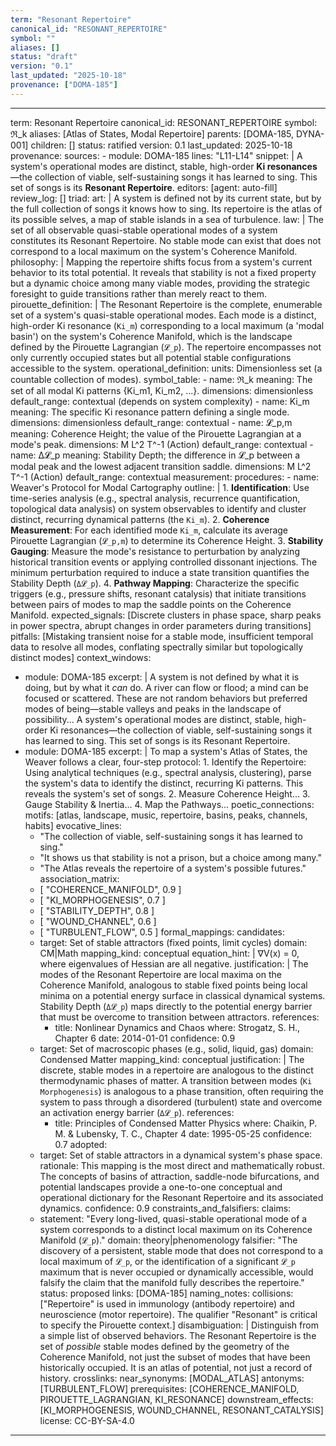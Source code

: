 ```yaml
---
term: "Resonant Repertoire"
canonical_id: "RESONANT_REPERTOIRE"
symbol: ""
aliases: []
status: "draft"
version: "0.1"
last_updated: "2025-10-18"
provenance: ["DOMA-185"]
---
```


---
term: Resonant Repertoire
canonical_id: RESONANT_REPERTOIRE
symbol: ℜ_k
aliases: [Atlas of States, Modal Repertoire]
parents: [DOMA-185, DYNA-001]
children: []
status: ratified
version: 0.1
last_updated: 2025-10-18
provenance:
  sources:
    - module: DOMA-185
      lines: "L11-L14"
      snippet: |
        A system's operational modes are distinct, stable, high-order **Ki resonances**—the collection of viable, self-sustaining songs it has learned to sing. This set of songs is its **Resonant Repertoire**.
  editors: [agent: auto-fill]
  review_log: []
triad:
  art: |
    A system is defined not by its current state, but by the full collection of songs it knows how to sing. Its repertoire is the atlas of its possible selves, a map of stable islands in a sea of turbulence.
  law: |
    The set of all observable quasi-stable operational modes of a system constitutes its Resonant Repertoire. No stable mode can exist that does not correspond to a local maximum on the system's Coherence Manifold.
  philosophy: |
    Mapping the repertoire shifts focus from a system's current behavior to its total potential. It reveals that stability is not a fixed property but a dynamic choice among many viable modes, providing the strategic foresight to guide transitions rather than merely react to them.
pirouette_definition: |
  The Resonant Repertoire is the complete, enumerable set of a system's quasi-stable operational modes. Each mode is a distinct, high-order Ki resonance (`Ki_m`) corresponding to a local maximum (a 'modal basin') on the system's Coherence Manifold, which is the landscape defined by the Pirouette Lagrangian (`𝓛_p`). The repertoire encompasses not only currently occupied states but all potential stable configurations accessible to the system.
operational_definition:
  units: Dimensionless set (a countable collection of modes).
  symbol_table:
    - name: ℜ_k
      meaning: The set of all modal Ki patterns {Ki_m1, Ki_m2, ...}.
      dimensions: dimensionless
      default_range: contextual (depends on system complexity)
    - name: Ki_m
      meaning: The specific Ki resonance pattern defining a single mode.
      dimensions: dimensionless
      default_range: contextual
    - name: 𝓛_p,m
      meaning: Coherence Height; the value of the Pirouette Lagrangian at a mode's peak.
      dimensions: M L^2 T^-1 (Action)
      default_range: contextual
    - name: Δ𝓛_p
      meaning: Stability Depth; the difference in 𝓛_p between a modal peak and the lowest adjacent transition saddle.
      dimensions: M L^2 T^-1 (Action)
      default_range: contextual
  measurement:
    procedures:
      - name: Weaver's Protocol for Modal Cartography
        outline: |
          1.  **Identification**: Use time-series analysis (e.g., spectral analysis, recurrence quantification, topological data analysis) on system observables to identify and cluster distinct, recurring dynamical patterns (the `Ki_m`).
          2.  **Coherence Measurement**: For each identified mode `Ki_m`, calculate its average Pirouette Lagrangian (`𝓛_p,m`) to determine its Coherence Height.
          3.  **Stability Gauging**: Measure the mode's resistance to perturbation by analyzing historical transition events or applying controlled dissonant injections. The minimum perturbation required to induce a state transition quantifies the Stability Depth (`Δ𝓛_p`).
          4.  **Pathway Mapping**: Characterize the specific triggers (e.g., pressure shifts, resonant catalysis) that initiate transitions between pairs of modes to map the saddle points on the Coherence Manifold.
        expected_signals: [Discrete clusters in phase space, sharp peaks in power spectra, abrupt changes in order parameters during transitions]
        pitfalls: [Mistaking transient noise for a stable mode, insufficient temporal data to resolve all modes, conflating spectrally similar but topologically distinct modes]
context_windows:
  - module: DOMA-185
    excerpt: |
      A system is not defined by what it is doing, but by what it *can* do. A river can flow or flood; a mind can be focused or scattered. These are not random behaviors but preferred modes of being—stable valleys and peaks in the landscape of possibility... A system's operational modes are distinct, stable, high-order Ki resonances—the collection of viable, self-sustaining songs it has learned to sing. This set of songs is its Resonant Repertoire.
  - module: DOMA-185
    excerpt: |
      To map a system's Atlas of States, the Weaver follows a clear, four-step protocol: 1. Identify the Repertoire: Using analytical techniques (e.g., spectral analysis, clustering), parse the system's data to identify the distinct, recurring Ki patterns. This reveals the system's set of songs. 2. Measure Coherence Height... 3. Gauge Stability & Inertia... 4. Map the Pathways...
poetic_connections:
  motifs: [atlas, landscape, music, repertoire, basins, peaks, channels, habits]
  evocative_lines:
    - "The collection of viable, self-sustaining songs it has learned to sing."
    - "It shows us that stability is not a prison, but a choice among many."
    - "The Atlas reveals the repertoire of a system's possible futures."
  association_matrix:
    - [ "COHERENCE_MANIFOLD", 0.9 ]
    - [ "KI_MORPHOGENESIS", 0.7 ]
    - [ "STABILITY_DEPTH", 0.8 ]
    - [ "WOUND_CHANNEL", 0.6 ]
    - [ "TURBULENT_FLOW", 0.5 ]
formal_mappings:
  candidates:
    - target: Set of stable attractors (fixed points, limit cycles)
      domain: CM|Math
      mapping_kind: conceptual
      equation_hint: |
        ∇V(x) = 0, where eigenvalues of Hessian are all negative.
      justification: |
        The modes of the Resonant Repertoire are local maxima on the Coherence Manifold, analogous to stable fixed points being local minima on a potential energy surface in classical dynamical systems. Stability Depth (`Δ𝓛_p`) maps directly to the potential energy barrier that must be overcome to transition between attractors.
      references:
        - title: Nonlinear Dynamics and Chaos
          where: Strogatz, S. H., Chapter 6
          date: 2014-01-01
      confidence: 0.9
    - target: Set of macroscopic phases (e.g., solid, liquid, gas)
      domain: Condensed Matter
      mapping_kind: conceptual
      justification: |
        The discrete, stable modes in a repertoire are analogous to the distinct thermodynamic phases of matter. A transition between modes (`Ki Morphogenesis`) is analogous to a phase transition, often requiring the system to pass through a disordered (turbulent) state and overcome an activation energy barrier (`Δ𝓛_p`).
      references:
        - title: Principles of Condensed Matter Physics
          where: Chaikin, P. M. & Lubensky, T. C., Chapter 4
          date: 1995-05-25
      confidence: 0.7
  adopted:
    - target: Set of stable attractors in a dynamical system's phase space.
      rationale: This mapping is the most direct and mathematically robust. The concepts of basins of attraction, saddle-node bifurcations, and potential landscapes provide a one-to-one conceptual and operational dictionary for the Resonant Repertoire and its associated dynamics.
      confidence: 0.9
constraints_and_falsifiers:
  claims:
    - statement: "Every long-lived, quasi-stable operational mode of a system corresponds to a distinct local maximum on its Coherence Manifold (`𝓛_p`)."
      domain: theory|phenomenology
      falsifier: "The discovery of a persistent, stable mode that does not correspond to a local maximum of `𝓛_p`, or the identification of a significant `𝓛_p` maximum that is never occupied or dynamically accessible, would falsify the claim that the manifold fully describes the repertoire."
      status: proposed
      links: [DOMA-185]
naming_notes:
  collisions: ["Repertoire" is used in immunology (antibody repertoire) and neuroscience (motor repertoire). The qualifier "Resonant" is critical to specify the Pirouette context.]
  disambiguation: |
    Distinguish from a simple list of observed behaviors. The Resonant Repertoire is the set of *possible* stable modes defined by the geometry of the Coherence Manifold, not just the subset of modes that have been historically occupied. It is an atlas of potential, not just a record of history.
crosslinks:
  near_synonyms: [MODAL_ATLAS]
  antonyms: [TURBULENT_FLOW]
  prerequisites: [COHERENCE_MANIFOLD, PIROUETTE_LAGRANGIAN, KI_RESONANCE]
  downstream_effects: [KI_MORPHOGENESIS, WOUND_CHANNEL, RESONANT_CATALYSIS]
license: CC-BY-SA-4.0
---